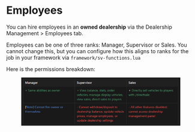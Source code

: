 # Employees

You can hire employees in an **owned dealership** via the Dealership Management > Employees tab.

Employees can be one of three ranks: Manager, Supervisor or Sales. You cannot change this, but you can configure how this aligns to ranks for the job in your framework via `framework/sv-functions.lua`

Here is the permissions breakdown:

<figure><img src="../.gitbook/assets/image (1) (1) (1).png" alt=""><figcaption></figcaption></figure>
